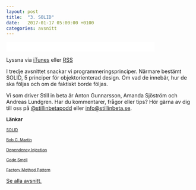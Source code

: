 ```yaml
---
layout: post
title:  "3. SOLID"
date:   2017-01-17 05:00:00 +0100
categories: avsnitt
---
```

<iframe style="border: none" src="//html5-player.libsyn.com/embed/episode/id/4995481/height/26/width/400/theme/standard-mini/autonext/no/thumbnail/no/autoplay/no/preload/no/no_addthis/no/direction/backward/no-cache/true/" height="26" width="400" scrolling="no"  allowfullscreen webkitallowfullscreen mozallowfullscreen oallowfullscreen msallowfullscreen></iframe>
<p>Lyssna via <a href="https://itunes.apple.com/se/podcast/still-in-beta/id1174070946">iTunes</a> eller <a href="http://stillinbeta.libsyn.com/rss">RSS</a></p>

<p>I tredje avsnittet snackar vi programmeringsprinciper. N&auml;rmare best&auml;mt SOLID, 5 principer f&ouml;r objektorienterad design. Om vad de inneb&auml;r, hur de ska f&ouml;ljas och om de faktiskt borde f&ouml;ljas.</p>
<p>Vi som driver Still in beta &auml;r Anton Gunnarsson, Amanda Sj&ouml;str&ouml;m och Andreas Lundgren. Har du kommentarer, fr&aring;gor eller tips? H&ouml;r g&auml;rna av dig till oss p&aring;&nbsp;<a href="http://twitter.com/stillinbetapodd">@stillinbetapodd</a>&nbsp;eller&nbsp;<a href="mailto:info@stillinbeta.se">info@stillinbeta.se</a>.</p>
<p><span style="font-size: 10pt;"><strong>L&auml;nkar</strong></span></p>
<p><span style="font-size: 8pt;"><a href="https://en.wikipedia.org/wiki/SOLID_(object-oriented_design)" target="_blank">SOLID</a></span></p>
<p><span style="font-size: 8pt;"><a href="https://sites.google.com/site/unclebobconsultingllc/" target="_blank">Bob C. Martin</a></span></p>
<p><span style="font-size: 8pt;"><a href="https://en.wikipedia.org/wiki/Dependency_injection" target="_blank">Dependency Injection</a></span></p>
<p><span style="font-size: 8pt;"><a href="https://martinfowler.com/bliki/CodeSmell.html" target="_blank">Code Smell</a></span></p>
<p><span style="font-size: 8pt;"><a href="https://en.wikipedia.org/wiki/Factory_method_pattern" target="_blank">Factory Method Pattern</a></span></p>
  
[Se alla avsnitt.](/)
